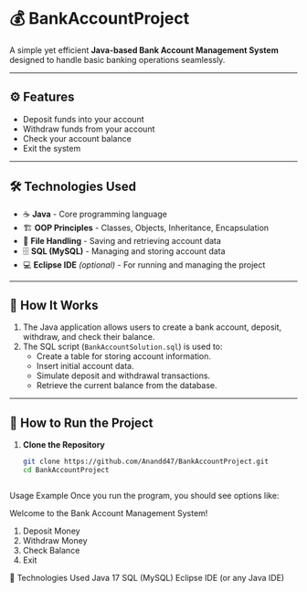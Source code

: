 # 💰 BankAccountProject

A simple yet efficient **Java-based Bank Account Management System** designed to handle basic banking operations seamlessly.

---

## ⚙️ Features

- Deposit funds into your account
- Withdraw funds from your account
- Check your account balance
- Exit the system

---

## 🛠️ Technologies Used

- ☕ **Java** - Core programming language
- 🏗️ **OOP Principles** - Classes, Objects, Inheritance, Encapsulation
- 📝 **File Handling** - Saving and retrieving account data
- 🗄️ **SQL (MySQL)** - Managing and storing account data
- 💻 **Eclipse IDE** *(optional)* - For running and managing the project

---

## 📄 How It Works

1. The Java application allows users to create a bank account, deposit, withdraw, and check their balance.
2. The SQL script (`BankAccountSolution.sql`) is used to:
   - Create a table for storing account information.
   - Insert initial account data.
   - Simulate deposit and withdrawal transactions.
   - Retrieve the current balance from the database.

---

## 🎯 How to Run the Project

1. **Clone the Repository**

   ```bash
   git clone https://github.com/Anandd47/BankAccountProject.git
   cd BankAccountProject



 Usage Example
Once you run the program, you should see options like:


Welcome to the Bank Account Management System!
1. Deposit Money
2. Withdraw Money
3. Check Balance
4. Exit

📂 Technologies Used
Java 17
SQL (MySQL)
Eclipse IDE (or any Java IDE)
